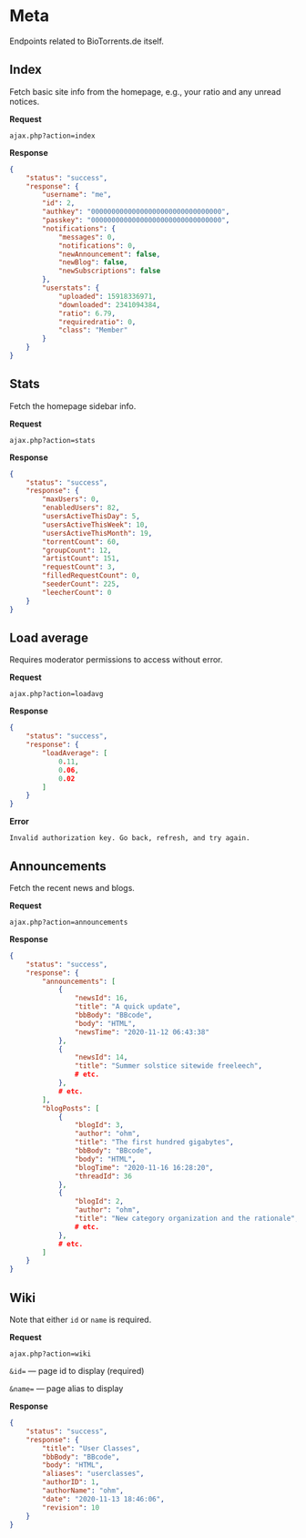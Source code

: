 # Meta

Endpoints related to BioTorrents.de itself.


## Index

Fetch basic site info from the homepage,
e.g., your ratio and any unread notices.


**Request**

`ajax.php?action=index`


**Response**

```json
{
    "status": "success",
    "response": {
        "username": "me",
        "id": 2,
        "authkey": "00000000000000000000000000000000",
        "passkey": "00000000000000000000000000000000",
        "notifications": {
            "messages": 0,
            "notifications": 0,
            "newAnnouncement": false,
            "newBlog": false,
            "newSubscriptions": false
        },
        "userstats": {
            "uploaded": 15918336971,
            "downloaded": 2341094384,
            "ratio": 6.79,
            "requiredratio": 0,
            "class": "Member"
        }
    }
}
```


## Stats

Fetch the homepage sidebar info.


**Request**

`ajax.php?action=stats`


**Response**

```json
{
    "status": "success",
    "response": {
        "maxUsers": 0,
        "enabledUsers": 82,
        "usersActiveThisDay": 5,
        "usersActiveThisWeek": 10,
        "usersActiveThisMonth": 19,
        "torrentCount": 60,
        "groupCount": 12,
        "artistCount": 151,
        "requestCount": 3,
        "filledRequestCount": 0,
        "seederCount": 225,
        "leecherCount": 0
    }
}
```


## Load average

Requires moderator permissions to access without error.

**Request**

`ajax.php?action=loadavg`


**Response**

```json
{
    "status": "success",
    "response": {
        "loadAverage": [
            0.11,
            0.06,
            0.02
        ]
    }
}
```


**Error**

`Invalid authorization key. Go back, refresh, and try again.`


## Announcements 

Fetch the recent news and blogs.


**Request**

`ajax.php?action=announcements`


**Response**

```json
{
    "status": "success",
    "response": {
        "announcements": [
            {
                "newsId": 16,
                "title": "A quick update",
                "bbBody": "BBcode",
                "body": "HTML",
                "newsTime": "2020-11-12 06:43:38"
            },
            {
                "newsId": 14,
                "title": "Summer solstice sitewide freeleech",
                # etc.
            },
            # etc.
        ],
        "blogPosts": [
            {
                "blogId": 3,
                "author": "ohm",
                "title": "The first hundred gigabytes",
                "bbBody": "BBcode",
                "body": "HTML",
                "blogTime": "2020-11-16 16:28:20",
                "threadId": 36
            },
            {
                "blogId": 2,
                "author": "ohm",
                "title": "New category organization and the rationale",
                # etc.
            },
            # etc.
        ]
    }
}
```


## Wiki

Note that either `id` or `name` is required.

**Request**

`ajax.php?action=wiki`

`&id=` — page id to display (required)

`&name=` — page alias to display


**Response**

```json
{
    "status": "success",
    "response": {
        "title": "User Classes",
        "bbBody": "BBcode",
        "body": "HTML",
        "aliases": "userclasses",
        "authorID": 1,
        "authorName": "ohm",
        "date": "2020-11-13 18:46:06",
        "revision": 10
    }
}
```
